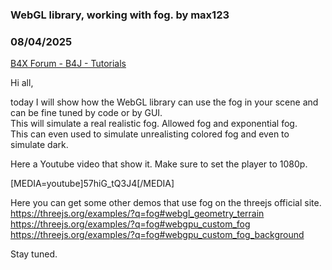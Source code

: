 ### WebGL library, working with fog. by max123
### 08/04/2025
[B4X Forum - B4J - Tutorials](https://www.b4x.com/android/forum/threads/168091/)

Hi all,  
  
today I will show how the WebGL library can use the fog in your scene and can be fine tuned by code or by GUI.  
This will simulate a real realistic fog. Allowed fog and exponential fog.  
This can even used to simulate unrealisting colored fog and even to simulate dark.  
  
Here a Youtube video that show it. Make sure to set the player to 1080p.  
  
[MEDIA=youtube]57hiG\_tQ3J4[/MEDIA]  
  
  
Here you can get some other demos that use fog on the threejs official site.  
<https://threejs.org/examples/?q=fog#webgl_geometry_terrain>  
<https://threejs.org/examples/?q=fog#webgpu_custom_fog>  
<https://threejs.org/examples/?q=fog#webgpu_custom_fog_background>  
  
Stay tuned.